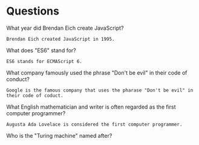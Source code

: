 # Questions

What year did Brendan Eich create JavaScript?

```
Brendan Eich created JavaScript in 1995.
```

What does "ES6" stand for?

```
ES6 stands for ECMAScript 6.
```

What company famously used the phrase "Don't be evil" in their code of conduct?

```
Google is the famous company that uses the pharase "Don't be evil" in their code of coduct.
```

What English mathematician and writer is often regarded as the first computer programmer?

```
Augusta Ada Lovelace is considered the first computer programmer.
```

Who is the "Turing machine" named after?

```

```
